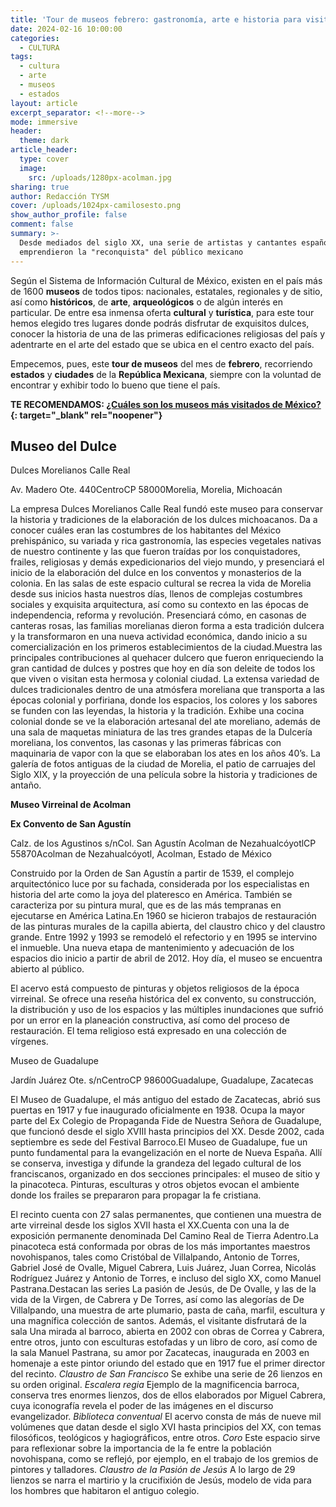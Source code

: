 ```yaml
---
title: 'Tour de museos febrero: gastronomía, arte e historia para visitar '
date: 2024-02-16 10:00:00
categories:
  - CULTURA
tags:
  - cultura
  - arte
  - museos
  - estados
layout: article
excerpt_separator: <!--more-->
mode: immersive
header:
  theme: dark
article_header:
  type: cover
  image:
    src: /uploads/1280px-acolman.jpg
sharing: true
author: Redacción TYSM
cover: /uploads/1024px-camilosesto.png
show_author_profile: false
comment: false
summary: >-
  Desde mediados del siglo XX, una serie de artistas y cantantes españoles
  emprendieron la "reconquista" del público mexicano
---
```

Según el Sistema de Información Cultural de México, existen en el país más de 1600 **museos** de todos tipos: nacionales, estatales, regionales y de sitio, así como **históricos**, de **arte**, **arqueológicos** o de algún interés en particular. De entre esa inmensa oferta **cultural** y **turística**, para este tour hemos elegido tres lugares donde podrás disfrutar de exquisitos dulces, conocer la historia de una de las primeras edificaciones religiosas del país y adentrarte en el arte del estado que se ubica en el centro exacto del país.

Empecemos, pues, este **tour de museos** del mes de **febrero**, recorriendo **estados** y **ciudades** de la **República Mexicana**, siempre con la voluntad de encontrar y exhibir todo lo bueno que tiene el país.

**TE RECOMENDAMOS: [¿Cuáles son los museos más visitados de México?](https://blog.tonoysumariachi.com/turismo/2022/06/07/cuales-son-los-museos-mas-visitados-de-mexico.html){: target="_blank" rel="noopener"}**

## Museo del Dulce

Dulces Morelianos Calle Real

Av. Madero Ote. 440CentroCP 58000Morelia, Morelia, Michoacán

La empresa Dulces Morelianos Calle Real fundó este museo para conservar la historia y tradiciones de la elaboración de los dulces michoacanos. Da a conocer cuáles eran las costumbres de los habitantes del México prehispánico, su variada y rica gastronomía, las especies vegetales nativas de nuestro continente y las que fueron traídas por los conquistadores, frailes, religiosas y demás expedicionarios del viejo mundo, y presenciará el inicio de la elaboración del dulce en los conventos y monasterios de la colonia. En las salas de este espacio cultural se recrea la vida de Morelia desde sus inicios hasta nuestros días, llenos de complejas costumbres sociales y exquisita arquitectura, así como su contexto en las épocas de independencia, reforma y revolución. Presenciará cómo, en casonas de canteras rosas, las familias morelianas dieron forma a esta tradición dulcera y la transformaron en una nueva actividad económica, dando inicio a su comercialización en los primeros establecimientos de la ciudad.Muestra las principales contribuciones al quehacer dulcero que fueron enriqueciendo la gran cantidad de dulces y postres que hoy en día son deleite de todos los que viven o visitan esta hermosa y colonial ciudad. La extensa variedad de dulces tradicionales dentro de una atmósfera moreliana que transporta a las épocas colonial y porfiriana, donde los espacios, los colores y los sabores se funden con las leyendas, la historia y la tradición. Exhibe una cocina colonial donde se ve la elaboración artesanal del ate moreliano, además de una sala de maquetas miniatura de las tres grandes etapas de la Dulcería moreliana, los conventos, las casonas y las primeras fábricas con maquinaria de vapor con la que se elaboraban los ates en los años 40’s. La galería de fotos antiguas de la ciudad de Morelia, el patio de carruajes del Siglo XIX, y la proyección de una película sobre la historia y tradiciones de antaño.



**Museo Virreinal de Acolman**

**Ex Convento de San Agustín**

Calz. de los Agustinos s/nCol. San Agustín Acolman de NezahualcóyotlCP 55870Acolman de Nezahualcóyotl, Acolman, Estado de México

Construido por la Orden de San Agustín a partir de 1539, el complejo arquitectónico luce por su fachada, considerada por los especialistas en historia del arte como la joya del plateresco en América. También se caracteriza por su pintura mural, que es de las más tempranas en ejecutarse en América Latina.En 1960 se hicieron trabajos de restauración de las pinturas murales de la capilla abierta, del claustro chico y del claustro grande. Entre 1992 y 1993 se remodeló el refectorio y en 1995 se intervino el inmueble. Una nueva etapa de mantenimiento y adecuación de los espacios dio inicio a partir de abril de 2012. Hoy día, el museo se encuentra abierto al público.

El acervo está compuesto de pinturas y objetos religiosos de la época virreinal. Se ofrece una reseña histórica del ex convento, su construcción, la distribución y uso de los espacios y las múltiples inundaciones que sufrió por un error en la planeación constructiva, así como del proceso de restauración. El tema religioso está expresado en una colección de vírgenes.

Museo de Guadalupe

Jardín Juárez Ote. s/nCentroCP 98600Guadalupe, Guadalupe, Zacatecas

El Museo de Guadalupe, el más antiguo del estado de Zacatecas, abrió sus puertas en 1917 y fue inaugurado oficialmente en 1938. Ocupa la mayor parte del Ex Colegio de Propaganda Fide de Nuestra Señora de Guadalupe, que funcionó desde el siglo XVIII hasta principios del XX. Desde 2002, cada septiembre es sede del Festival Barroco.El Museo de Guadalupe, fue un punto fundamental para la evangelización en el norte de Nueva España. Allí se conserva, investiga y difunde la grandeza del legado cultural de los franciscanos, organizado en dos secciones principales: el museo de sitio y la pinacoteca. Pinturas, esculturas y otros objetos evocan el ambiente donde los frailes se prepararon para propagar la fe cristiana.

El recinto cuenta con 27 salas permanentes, que contienen una muestra de arte virreinal desde los siglos XVII hasta el XX.Cuenta con una la de exposición permanente denominada Del Camino Real de Tierra Adentro.La pinacoteca está conformada por obras de los más importantes maestros novohispanos, tales como Cristóbal de Villalpando, Antonio de Torres, Gabriel José de Ovalle, Miguel Cabrera, Luis Juárez, Juan Correa, Nicolás Rodríguez Juárez y Antonio de Torres, e incluso del siglo XX, como Manuel Pastrana.Destacan las series La pasión de Jesús, de De Ovalle, y las de la vida de la Virgen, de Cabrera y De Torres, así como las alegorías de De Villalpando, una muestra de arte plumario, pasta de caña, marfil, escultura y una magnífica colección de santos. Además, el visitante disfrutará de la sala Una mirada al barroco, abierta en 2002 con obras de Correa y Cabrera, entre otros, junto con esculturas estofadas y un libro de coro, así como de la sala Manuel Pastrana, su amor por Zacatecas, inaugurada en 2003 en homenaje a este pintor oriundo del estado que en 1917 fue el primer director del recinto.&nbsp;*Claustro de San Francisco*&nbsp;Se exhibe una serie de 26 lienzos en su orden original.&nbsp;*Escalera regia*&nbsp;Ejemplo de la magnificencia barroca, conserva tres enormes lienzos, dos de ellos elaborados por Miguel Cabrera, cuya iconografía revela el poder de las imágenes en el discurso evangelizador.&nbsp;*Biblioteca conventual*&nbsp;El acervo consta de más de nueve mil volúmenes que datan desde el siglo XVI hasta principios del XX, con temas filosóficos, teológicos y hagiográficos, entre otros.&nbsp;*Coro*&nbsp;Este espacio sirve para reflexionar sobre la importancia de la fe entre la población novohispana, como se reflejó, por ejemplo, en el trabajo de los gremios de pintores y talladores.&nbsp;*Claustro de la Pasión de Jesús*&nbsp;A lo largo de 29 lienzos se narra el martirio y la crucifixión de Jesús, modelo de vida para los hombres que habitaron el antiguo colegio.